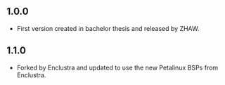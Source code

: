 ## 1.0.0
* First version created in bachelor thesis and released by ZHAW.
## 1.1.0
* Forked by Enclustra and updated to use the new Petalinux BSPs from Enclustra.
